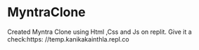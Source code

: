 # MyntraClone
Created Myntra Clone using Html ,Css and Js on replit.
Give it a check:https: //temp.kanikakainthla.repl.co
